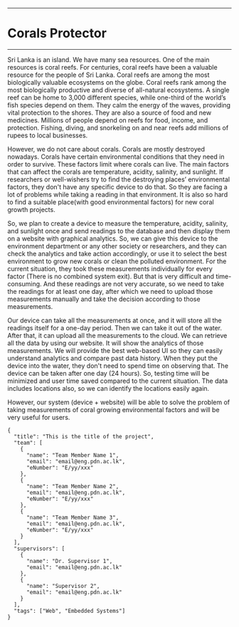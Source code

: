 ___
# Corals Protector
___

Sri Lanka is an island. We have many sea resources. One of the main resources is
coral reefs. For centuries, coral reefs have been a valuable resource for the people of Sri
Lanka. Coral reefs are among the most biologically valuable ecosystems on the globe. Coral
reefs rank among the most biologically productive and diverse of all-natural ecosystems. A
single reef can be home to 3,000 different species, while one-third of the world’s fish species
depend on them. They calm the energy of the waves, providing vital protection to the shores.
They are also a source of food and new medicines. Millions of people depend on reefs for
food, income, and protection. Fishing, diving, and snorkeling on and near reefs add millions
of rupees to local businesses.

However, we do not care about corals. Corals are mostly destroyed nowadays.
Corals have certain environmental conditions that they need in order to survive. These
factors limit where corals can live. The main factors that can affect the corals are
temperature, acidity, salinity, and sunlight. If researchers or well-wishers try to find the
destroying places’ environmental factors, they don't have any specific device to do that. So
they are facing a lot of problems while taking a reading in that environment. It is also so hard
to find a suitable place(with good environmental factors) for new coral growth projects.

So, we plan to create a device to measure the temperature, acidity, salinity, and
sunlight once and send readings to the database and then display them on a website with
graphical analytics. So, we can give this device to the environment department or any other
society or researchers, and they can check the analytics and take action accordingly, or use
it to select the best environment to grow new corals or clean the polluted environment.
For the current situation, they took these measurements individually for every factor
(There is no combined system exit). But that is very difficult and time-consuming. And these
readings are not very accurate, so we need to take the readings for at least one day, after
which we need to upload those measurements manually and take the decision according to
those measurements.

Our device can take all the measurements at once, and it will store all the readings
itself for a one-day period. Then we can take it out of the water. After that, it can upload all
the measurements to the cloud. We can retrieve all the data by using our website. It will
show the analytics of those measurements. We will provide the best web-based UI so they
can easily understand analytics and compare past data history. When they put the device
into the water, they don't need to spend time on observing that. The device can be taken
after one day (24 hours). So, testing time will be minimized and user time saved compared
to the current situation. The data includes locations also, so we can identify the locations
easily again.

However, our system (device + website) will be able to solve the problem of taking
measurements of coral growing environmental factors and will be very useful for users.

```
{
  "title": "This is the title of the project",
  "team": [
    {
      "name": "Team Member Name 1",
      "email": "email@eng.pdn.ac.lk",
      "eNumber": "E/yy/xxx"
    },
    {
      "name": "Team Member Name 2",
      "email": "email@eng.pdn.ac.lk",
      "eNumber": "E/yy/xxx"
    },
    {
      "name": "Team Member Name 3",
      "email": "email@eng.pdn.ac.lk",
      "eNumber": "E/yy/xxx"
    }
  ],
  "supervisors": [
    {
      "name": "Dr. Supervisor 1",
      "email": "email@eng.pdn.ac.lk"
    },
    {
      "name": "Supervisor 2",
      "email": "email@eng.pdn.ac.lk"
    }
  ],
  "tags": ["Web", "Embedded Systems"]
}
```

